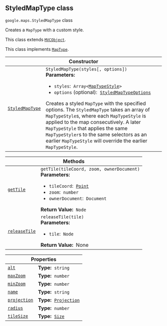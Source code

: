 
<h2 id="StyledMapType">StyledMapType class</h2>
<p>
<code><span itemprop="path">google.maps</span>.<span itemprop="name">StyledMapType</span></code>
class
</p>
<p>Creates a <code>MapType</code> with a custom style.</p>
<p>This class extends
<code><a href="MVCObject.md">MVCObject</a></code>.
</p>
<p>This class implements
<code><a href="MapType.md">MapType</a></code>.
</p>
<div class="devsite-table-wrapper"><table class="constructors responsive" summary="class StyledMapType - Constructor">
<thead>
<tr><th colspan="2" id="StyledMapType.constructor">Constructor</th>
</tr></thead>
<tbody>
<tr>
<td><code><a class="secret-link" href="#StyledMapType.constructor"><span>StyledMapType</span></a></code></td>
<td><div><code>StyledMapType(styles[, options])</code></div>
<div class="desc"><strong>Parameters:</strong>&nbsp; <ul>
<li><code>styles</code>:&nbsp; <code>Array&lt;<a href="MapTypeStyle.md">MapTypeStyle</a>&gt;</code></li>
<li><code>options</code> (optional):&nbsp; <code><a href="StyledMapTypeOptions.md">StyledMapTypeOptions</a></code></li>
</ul></div>
<div class="desc">Creates a styled <code>MapType</code> with the specified options. The <code>StyledMapType</code> takes an array of <code>MapTypeStyle</code>s, where each <code>MapTypeStyle</code> is applied to the map consecutively. A later <code>MapTypeStyle</code> that applies the same <code>MapTypeStyler</code>s to the same selectors as an earlier <code>MapTypeStyle</code> will override the earlier <code>MapTypeStyle</code>.</div></td>
</tr>
</tbody>
</table></div>
<div class="devsite-table-wrapper"><table class="methods responsive" summary="class StyledMapType - Methods">
<thead>
<tr><th colspan="2">Methods</th>
</tr></thead>
<tbody>
<tr id="StyledMapType.getTile">
<td itemprop="property"><code><a class="secret-link" href="#StyledMapType.getTile"><span>getTile</span></a></code></td>
<td><div><code>getTile(tileCoord, zoom, ownerDocument)</code></div>
<div class="desc"><strong>Parameters:</strong>&nbsp; <ul>
<li><code>tileCoord</code>:&nbsp; <code><a href="Point.md">Point</a></code></li>
<li><code>zoom</code>:&nbsp; <code>number</code></li>
<li><code>ownerDocument</code>:&nbsp; <code>Document</code></li>
</ul></div>
<div class="desc"><strong>Return Value:</strong>&nbsp; <code>Node</code></div>
<div class="desc"></div></td>
</tr>
<tr id="StyledMapType.releaseTile">
<td itemprop="property"><code><a class="secret-link" href="#StyledMapType.releaseTile"><span>releaseTile</span></a></code></td>
<td><div><code>releaseTile(tile)</code></div>
<div class="desc"><strong>Parameters:</strong>&nbsp; <ul>
<li><code>tile</code>:&nbsp; <code>Node</code></li>
</ul></div>
<div class="desc"><strong>Return Value:</strong>&nbsp; None</div>
<div class="desc"></div></td>
</tr>
</tbody>
</table></div>
<div class="devsite-table-wrapper"><table class="properties responsive" summary="class StyledMapType - Properties">
<thead>
<tr><th colspan="2">Properties</th>
</tr></thead>
<tbody>
<tr id="StyledMapType.alt">
<td itemprop="property"><code><a class="secret-link" href="#StyledMapType.alt"><span>alt</span></a></code></td>
<td><div><strong>Type:</strong>&nbsp; <code>string</code></div>
<div class="desc"></div></td>
</tr>
<tr id="StyledMapType.maxZoom">
<td itemprop="property"><code><a class="secret-link" href="#StyledMapType.maxZoom"><span>maxZoom</span></a></code></td>
<td><div><strong>Type:</strong>&nbsp; <code>number</code></div>
<div class="desc"></div></td>
</tr>
<tr id="StyledMapType.minZoom">
<td itemprop="property"><code><a class="secret-link" href="#StyledMapType.minZoom"><span>minZoom</span></a></code></td>
<td><div><strong>Type:</strong>&nbsp; <code>number</code></div>
<div class="desc"></div></td>
</tr>
<tr id="StyledMapType.name">
<td itemprop="property"><code><a class="secret-link" href="#StyledMapType.name"><span>name</span></a></code></td>
<td><div><strong>Type:</strong>&nbsp; <code>string</code></div>
<div class="desc"></div></td>
</tr>
<tr id="StyledMapType.projection">
<td itemprop="property"><code><a class="secret-link" href="#StyledMapType.projection"><span>projection</span></a></code></td>
<td><div><strong>Type:</strong>&nbsp; <code><a href="Projection.md">Projection</a></code></div>
<div class="desc"></div></td>
</tr>
<tr id="StyledMapType.radius">
<td itemprop="property"><code><a class="secret-link" href="#StyledMapType.radius"><span>radius</span></a></code></td>
<td><div><strong>Type:</strong>&nbsp; <code>number</code></div>
<div class="desc"></div></td>
</tr>
<tr id="StyledMapType.tileSize">
<td itemprop="property"><code><a class="secret-link" href="#StyledMapType.tileSize"><span>tileSize</span></a></code></td>
<td><div><strong>Type:</strong>&nbsp; <code><a href="Size.md">Size</a></code></div>
<div class="desc"></div></td>
</tr>
</tbody>
</table></div>
